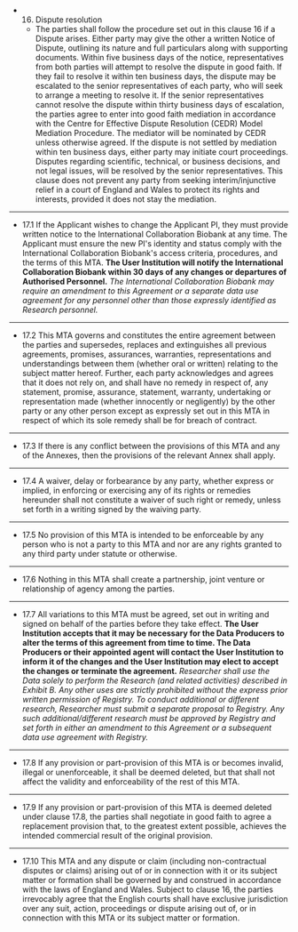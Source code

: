 * 16. Dispute resolution
    * The parties shall follow the procedure set out in this clause 16 if a Dispute arises. Either party may give the other a written Notice of Dispute, outlining its nature and full particulars along with supporting documents. Within five business days of the notice, representatives from both parties will attempt to resolve the dispute in good faith. If they fail to resolve it within ten business days, the dispute may be escalated to the senior representatives of each party, who will seek to arrange a meeting to resolve it. If the senior representatives cannot resolve the dispute within thirty business days of escalation, the parties agree to enter into good faith mediation in accordance with the Centre for Effective Dispute Resolution (CEDR) Model Mediation Procedure. The mediator will be nominated by CEDR unless otherwise agreed. If the dispute is not settled by mediation within ten business days, either party may initiate court proceedings. Disputes regarding scientific, technical, or business decisions, and not legal issues, will be resolved by the senior representatives. This clause does not prevent any party from seeking interim/injunctive relief in a court of England and Wales to protect its rights and interests, provided it does not stay the mediation.

---

* 17.1 If the Applicant wishes to change the Applicant PI, they must provide written notice to the International Collaboration Biobank at any time. The Applicant must ensure the new PI's identity and status comply with the International Collaboration Biobank's access criteria, procedures, and the terms of this MTA. **The User Institution will notify the International Collaboration Biobank within 30 days of any changes or departures of Authorised Personnel.** *The International Collaboration Biobank may require an amendment to this Agreement or a separate data use agreement for any personnel other than those expressly identified as Research personnel.*

---

* 17.2 This MTA governs and constitutes the entire agreement between the parties and supersedes, replaces and extinguishes all previous agreements, promises, assurances, warranties, representations and understandings between them (whether oral or written) relating to the subject matter hereof. Further, each party acknowledges and agrees that it does not rely on, and shall have no remedy in respect of, any statement, promise, assurance, statement, warranty, undertaking or representation made (whether innocently or negligently) by the other party or any other person except as expressly set out in this MTA in respect of which its sole remedy shall be for breach of contract.

---

* 17.3 If there is any conflict between the provisions of this MTA and any of the Annexes, then the provisions of the relevant Annex shall apply.

---

* 17.4 A waiver, delay or forbearance by any party, whether express or implied, in enforcing or exercising any of its rights or remedies hereunder shall not constitute a waiver of such right or remedy, unless set forth in a writing signed by the waiving party.

---

* 17.5 No provision of this MTA is intended to be enforceable by any person who is not a party to this MTA and nor are any rights granted to any third party under statute or otherwise.

---

* 17.6 Nothing in this MTA shall create a partnership, joint venture or relationship of agency among the parties.

---

* 17.7 All variations to this MTA must be agreed, set out in writing and signed on behalf of the parties before they take effect. **The User Institution accepts that it may be necessary for the Data Producers to alter the terms of this agreement from time to time. The Data Producers or their appointed agent will contact the User Institution to inform it of the changes and the User Institution may elect to accept the changes or terminate the agreement.** *Researcher shall use the Data solely to perform the Research (and related activities) described in Exhibit B. Any other uses are strictly prohibited without the express prior written permission of Registry. To conduct additional or different research, Researcher must submit a separate proposal to Registry. Any such additional/different research must be approved by Registry and set forth in either an amendment to this Agreement or a subsequent data use agreement with Registry.*

---

* 17.8 If any provision or part-provision of this MTA is or becomes invalid, illegal or unenforceable, it shall be deemed deleted, but that shall not affect the validity and enforceability of the rest of this MTA.

---

* 17.9 If any provision or part-provision of this MTA is deemed deleted under clause 17.8, the parties shall negotiate in good faith to agree a replacement provision that, to the greatest extent possible, achieves the intended commercial result of the original provision.

---

* 17.10 This MTA and any dispute or claim (including non-contractual disputes or claims) arising out of or in connection with it or its subject matter or formation shall be governed by and construed in accordance with the laws of England and Wales. Subject to clause 16, the parties irrevocably agree that the English courts shall have exclusive jurisdiction over any suit, action, proceedings or dispute arising out of, or in connection with this MTA or its subject matter or formation.